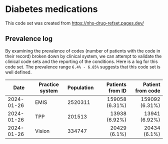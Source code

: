 # Diabetes medications

This code set was created from https://nhs-drug-refset.pages.dev/

## Prevalence log

By examining the prevalence of codes (number of patients with the code in their record) broken down by clinical system, we can attempt to validate the clinical code sets and the reporting of the conditions. Here is a log for this code set. The prevalence range `6.4% - 6.85%` suggests that this code set is well defined. 

| Date       | Practice system | Population | Patients from ID | Patient from code |
| ---------- | --------------- | ---------- | ---------------: | ----------------: |
| 2024-01-26 | EMIS | 2520311 | 159058 (6.31%) | 159092 (6.31%) | 
| 2024-01-26 | TPP | 201513 | 13938 (6.92%) | 13941 (6.92%) | 
| 2024-01-26 | Vision | 334747 | 20429 (6.1%) | 20434 (6.1%) | 